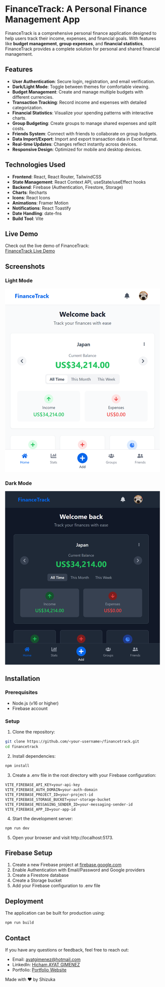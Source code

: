 # FinanceTrack: A Personal Finance Management App

FinanceTrack is a comprehensive personal finance application designed to help users track their income, expenses, and financial goals. With features like **budget management**, **group expenses**, and **financial statistics**, FinanceTrack provides a complete solution for personal and shared financial management.

## Features
- **User Authentication**: Secure login, registration, and email verification.
- **Dark/Light Mode**: Toggle between themes for comfortable viewing.
- **Budget Management**: Create and manage multiple budgets with different currencies.
- **Transaction Tracking**: Record income and expenses with detailed categorization.
- **Financial Statistics**: Visualize your spending patterns with interactive charts.
- **Group Budgeting**: Create groups to manage shared expenses and split costs.
- **Friends System**: Connect with friends to collaborate on group budgets.
- **Data Import/Export**: Import and export transaction data in Excel format.
- **Real-time Updates**: Changes reflect instantly across devices.
- **Responsive Design**: Optimized for mobile and desktop devices.

## Technologies Used
- **Frontend**: React, React Router, TailwindCSS
- **State Management**: React Context API, useState/useEffect hooks
- **Backend**: Firebase (Authentication, Firestore, Storage)
- **Charts**: Recharts
- **Icons**: React Icons
- **Animations**: Framer Motion
- **Notifications**: React Toastify
- **Date Handling**: date-fns
- **Build Tool**: Vite

## Live Demo
Check out the live demo of FinanceTrack:  
[FinanceTrack Live Demo](http://147.93.94.250/mywisewallet/)

## Screenshots
### Light Mode
![Light Mode Screenshot](screenshots/light-mode.PNG)
### Dark Mode
![Dark Mode Screenshot](screenshots/dark-mode.PNG)

## Installation

### Prerequisites
- Node.js (v16 or higher)
- Firebase account

### Setup
1. Clone the repository:
```bash
git clone https://github.com/<your-username>/financetrack.git
cd financetrack
```

2. Install dependencies:
```bash
npm install
```

3. Create a .env file in the root directory with your Firebase configuration:
```
VITE_FIREBASE_API_KEY=your-api-key
VITE_FIREBASE_AUTH_DOMAIN=your-auth-domain
VITE_FIREBASE_PROJECT_ID=your-project-id
VITE_FIREBASE_STORAGE_BUCKET=your-storage-bucket
VITE_FIREBASE_MESSAGING_SENDER_ID=your-messaging-sender-id
VITE_FIREBASE_APP_ID=your-app-id
```

4. Start the development server:
```bash
npm run dev
```

5. Open your browser and visit http://localhost:5173.

## Firebase Setup
1. Create a new Firebase project at [firebase.google.com](https://firebase.google.com)
2. Enable Authentication with Email/Password and Google providers
3. Create a Firestore database
4. Create a Storage bucket
5. Add your Firebase configuration to .env file

## Deployment
The application can be built for production using:
```bash
npm run build
```

## Contact
If you have any questions or feedback, feel free to reach out:
- Email: ayatgimenez@hotmail.com
- LinkedIn: [Hicham AYAT GIMENEZ](https://www.linkedin.com/in/hicham-a-9553ba28b/)
- Portfolio: [Portfolio Website](https://shizukadesu.com/)

Made with ❤️ by Shizuka
